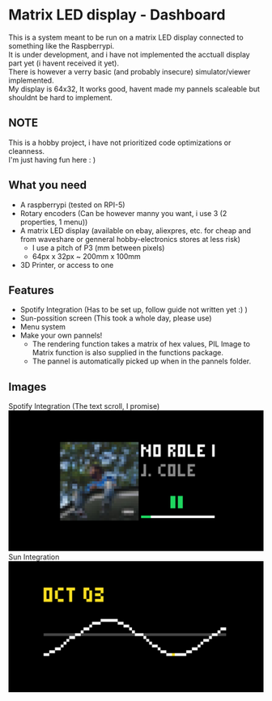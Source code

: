 # Matrix LED display - Dashboard

This is a system meant to be run on a matrix LED display connected to something like the Raspberrypi.  
It is under development, and i have not implemented the acctuall display part yet (i havent received it yet).  
There is however a verry basic (and probably insecure) simulator/viewer implemented.  
My display is 64x32, It works good, havent made my pannels scaleable but shouldnt be hard to implement.

## NOTE

This is a hobby project, i have not prioritized code optimizations or cleanness.  
I'm just having fun here : )

## What you need

* A raspberrypi (tested on RPI-5)
* Rotary encoders (Can be however manny you want, i use 3 (2 properties, 1 menu))
* A matrix LED display (available on ebay, aliexpres, etc. for cheap and from waveshare or genneral hobby-electronics stores at less risk)
    * I use a pitch of P3 (mm between pixels)
    * 64px x 32px ~ 200mm x 100mm
* 3D Printer, or access to one

## Features

* Spotify Integration (Has to be set up, follow guide not written yet :) )
* Sun-possition screen (This took a whole day, please use)
* Menu system
* Make your own pannels!
  * The rendering function takes a matrix of hex values, PIL Image to Matrix function is also supplied in the functions package.
  * The pannel is automatically picked up when in the pannels folder.


## Images
Spotify Integration (The text scroll, I promise)
![Spotify Integration](./images/Spotify_Illustration.png)
Sun Integration
![Sun Integration](./images/Sun_Illustration.png)
